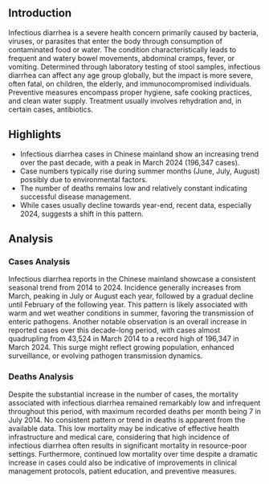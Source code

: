 ## Introduction

Infectious diarrhea is a severe health concern primarily caused by bacteria, viruses, or parasites that enter the body through consumption of contaminated food or water. The condition characteristically leads to frequent and watery bowel movements, abdominal cramps, fever, or vomiting. Determined through laboratory testing of stool samples, infectious diarrhea can affect any age group globally, but the impact is more severe, often fatal, on children, the elderly, and immunocompromised individuals. Preventive measures encompass proper hygiene, safe cooking practices, and clean water supply. Treatment usually involves rehydration and, in certain cases, antibiotics.

## Highlights

- Infectious diarrhea cases in Chinese mainland show an increasing trend over the past decade, with a peak in March 2024 (196,347 cases). <br/>
- Case numbers typically rise during summer months (June, July, August) possibly due to environmental factors. <br/>
- The number of deaths remains low and relatively constant indicating successful disease management.<br/>
- While cases usually decline towards year-end, recent data, especially 2024, suggests a shift in this pattern.

## Analysis

### Cases Analysis
Infectious diarrhea reports in the Chinese mainland showcase a consistent seasonal trend from 2014 to 2024. Incidence generally increases from March, peaking in July or August each year, followed by a gradual decline until February of the following year. This pattern is likely associated with warm and wet weather conditions in summer, favoring the transmission of enteric pathogens. Another notable observation is an overall increase in reported cases over this decade-long period, with cases almost quadrupling from 43,524 in March 2014 to a record high of 196,347 in March 2024. This surge might reflect growing population, enhanced surveillance, or evolving pathogen transmission dynamics.

### Deaths Analysis
Despite the substantial increase in the number of cases, the mortality associated with infectious diarrhea remained remarkably low and infrequent throughout this period, with maximum recorded deaths per month being 7 in July 2014. No consistent pattern or trend in deaths is apparent from the available data. This low mortality may be indicative of effective health infrastructure and medical care, considering that high incidence of infectious diarrhea often results in significant mortality in resource-poor settings. Furthermore, continued low mortality over time despite a dramatic increase in cases could also be indicative of improvements in clinical management protocols, patient education, and preventive measures.
